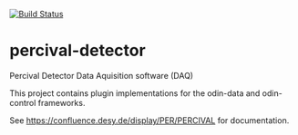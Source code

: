 [![Build Status](https://travis-ci.org/percival-detector/percival-detector.svg?branch=master)](https://travis-ci.org/percival-detector/percival-detector)

# percival-detector
Percival Detector Data Aquisition software (DAQ)

This project contains plugin implementations for the odin-data and odin-control frameworks.

See https://confluence.desy.de/display/PER/PERCIVAL for documentation.
